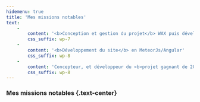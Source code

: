```yaml
---
hidemenu: true
title: 'Mes missions notables'
text:
    -
        content: '<b>Conception et gestion du projet</b> WAX puis développement de celui-ci en collaboration avec le CEO d''Atixnet'
        css_suffix: wp-7
    -
        content: '<b>Développement du site</b> en MeteorJs/Angular'
        css_suffix: wp-8
    -
        content: 'Concepteur, et développeur du <b>projet gagnant de 2016 : Capsule Journey</b> (une application de position géographique de média)'
        css_suffix: wp-8
---
```


### Mes missions notables {.text-center}